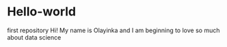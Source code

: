 # Hello-world
first repository
Hi! My name is Olayinka and I am beginning to love so much about data science
